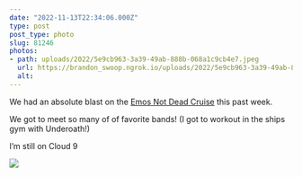 ```yaml
---
date: "2022-11-13T22:34:06.000Z"
type: post 
post_type: photo
slug: 81246
photos: 
- path: uploads/2022/5e9cb963-3a39-49ab-888b-068a1c9cb4e7.jpeg
  url: https://brandon_swoop.ngrok.io/uploads/2022/5e9cb963-3a39-49ab-888b-068a1c9cb4e7.jpeg
  alt: 
---
```

We had an absolute blast on the [Emos Not Dead Cruise](http://emosnotdeadcruise.com) this past week. 

We got to meet so many of of favorite bands! (I got to workout in the ships gym with Underoath!)

I’m still on Cloud 9


![](/uploads/2022/5e9cb963-3a39-49ab-888b-068a1c9cb4e7.jpeg)
